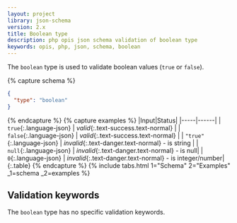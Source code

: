 ```yaml
---
layout: project
library: json-schema
version: 2.x
title: Boolean type
description: php opis json schema validation of boolean type
keywords: opis, php, json, schema, boolean
---
```


The `boolean` type is used to validate boolean values (`true` or `false`).

{% capture schema %}
```json
{
  "type": "boolean"
}
```
{% endcapture %}
{% capture examples %}
|Input|Status|
|-----|------|
| `true`{:.language-json} | *valid*{:.text-success.text-normal} |
| `false`{:.language-json} | *valid*{:.text-success.text-normal} |
| `"true"`{:.language-json} | *invalid*{:.text-danger.text-normal} - is string |
| `null`{:.language-json} | *invalid*{:.text-danger.text-normal} - is null|
| `0`{:.language-json} | *invalid*{:.text-danger.text-normal} - is integer/number|
{:.table}
{% endcapture %}
{% include tabs.html 1="Schema" 2="Examples" _1=schema _2=examples %}

## Validation keywords

The `boolean` type has no specific validation keywords.
